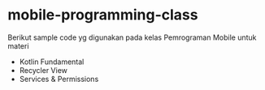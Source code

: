 # mobile-programming-class
Berikut sample code yg digunakan pada kelas Pemrograman Mobile untuk materi
- Kotlin Fundamental
- Recycler View
- Services & Permissions
